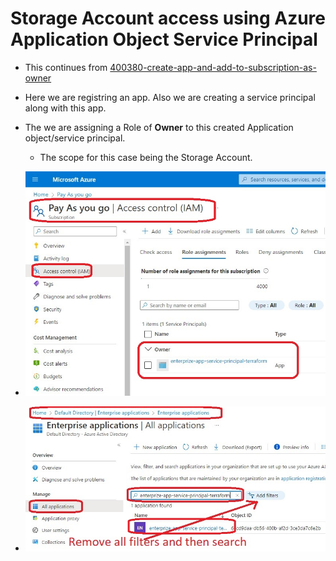  # Storage Account access using Azure Application Object Service Principal

- This continues from [400380-create-app-and-add-to-subscription-as-owner](https://github.com/AvtsVivek/Az204WthTerraform/tree/main/src/tf-files/400380-create-app-and-add-to-subscription-as-owner)

- Here we are registring an app. Also we are creating a service principal along with this app. 

- The we are assigning a Role of **Owner** to this created Application object/service principal. 
  - The scope for this case being the Storage Account.

- ![Created User](./images/20SubscriptionAccessControl10.jpg)

- ![Owner to Subscription](./images/20SubscriptionAccessControl20.jpg)


